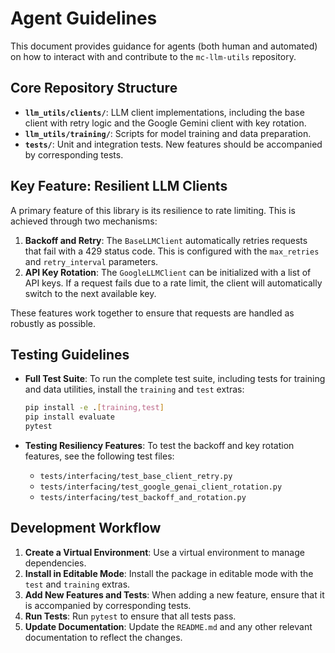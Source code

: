 # Agent Guidelines

This document provides guidance for agents (both human and automated) on how to interact with and contribute to the `mc-llm-utils` repository.

## Core Repository Structure

- **`llm_utils/clients/`**: LLM client implementations, including the base client with retry logic and the Google Gemini client with key rotation.
- **`llm_utils/training/`**: Scripts for model training and data preparation.
- **`tests/`**: Unit and integration tests. New features should be accompanied by corresponding tests.

## Key Feature: Resilient LLM Clients

A primary feature of this library is its resilience to rate limiting. This is achieved through two mechanisms:

1.  **Backoff and Retry**: The `BaseLLMClient` automatically retries requests that fail with a 429 status code. This is configured with the `max_retries` and `retry_interval` parameters.
2.  **API Key Rotation**: The `GoogleLLMClient` can be initialized with a list of API keys. If a request fails due to a rate limit, the client will automatically switch to the next available key.

These features work together to ensure that requests are handled as robustly as possible.

## Testing Guidelines

- **Full Test Suite**: To run the complete test suite, including tests for training and data utilities, install the `training` and `test` extras:

  ```bash
  pip install -e .[training,test]
  pip install evaluate
  pytest
  ```

- **Testing Resiliency Features**: To test the backoff and key rotation features, see the following test files:
  - `tests/interfacing/test_base_client_retry.py`
  - `tests/interfacing/test_google_genai_client_rotation.py`
  - `tests/interfacing/test_backoff_and_rotation.py`

## Development Workflow

1.  **Create a Virtual Environment**: Use a virtual environment to manage dependencies.
2.  **Install in Editable Mode**: Install the package in editable mode with the `test` and `training` extras.
3.  **Add New Features and Tests**: When adding a new feature, ensure that it is accompanied by corresponding tests.
4.  **Run Tests**: Run `pytest` to ensure that all tests pass.
5.  **Update Documentation**: Update the `README.md` and any other relevant documentation to reflect the changes.

